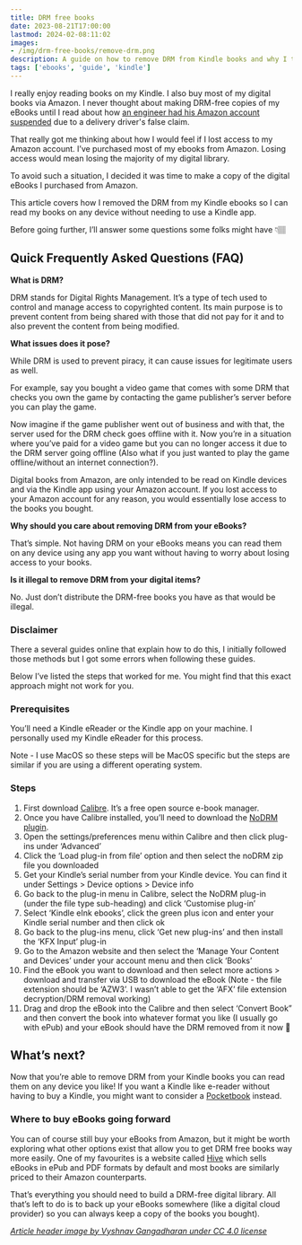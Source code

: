 ```yaml
---
title: DRM free books
date: 2023-08-21T17:00:00
lastmod: 2024-02-08:11:02
images: 
- /img/drm-free-books/remove-drm.png
description: A guide on how to remove DRM from Kindle books and why I think it matters
tags: ['ebooks', 'guide', 'kindle']
---
```


I really enjoy reading books on my Kindle. I also buy most of my digital books via Amazon. I never thought about making DRM-free copies of my eBooks until I read about how [an engineer had his Amazon account suspended](https://medium.com/@bjax_/a-tale-of-unwanted-disruption-my-week-without-amazon-df1074e3818b) due to a delivery driver's false claim.

That really got me thinking about how I would feel if I lost access to my Amazon account. I’ve purchased most of my ebooks from Amazon. Losing access would mean losing the majority of my digital library.

To avoid such a situation, I decided it was time to make a copy of the digital eBooks I purchased from Amazon.

This article covers how I removed the DRM from my Kindle ebooks so I can read my books on any device without needing to use a Kindle app.

Before going further, I’ll answer some questions some folks might have 👇🏽

## Quick Frequently Asked Questions (FAQ)

**What is DRM?**

DRM stands for Digital Rights Management. It’s a type of tech used to control and manage access to copyrighted content. Its main purpose is to prevent content from being shared with those that did not pay for it and to also prevent the content from being modified.

**What issues does it pose?**

While DRM is used to prevent piracy, it can cause issues for legitimate users as well.

For example, say you bought a video game that comes with some DRM that checks you own the game by contacting the game publisher’s server before you can play the game.

Now imagine if the game publisher went out of business and with that, the server used for the DRM check goes offline with it. Now you’re in a situation where you’ve paid for a video game but you can no longer access it due to the DRM server going offline (Also what if you just wanted to play the game offline/without an internet connection?).

Digital books from Amazon, are only intended to be read on Kindle devices and via the Kindle app using your Amazon account. If you lost access to your Amazon account for any reason, you would essentially lose access to the books you bought.

**Why should you care about removing DRM from your eBooks?**

That’s simple. Not having DRM on your eBooks means you can read them on any device using any app you want without having to worry about losing access to your books.

**Is it illegal to remove DRM from your digital items?**

No. Just don’t distribute the DRM-free books you have as that would be illegal.

### Disclaimer
There a several guides online that explain how to do this, I initially followed those methods but I got some errors when following these guides.

Below I’ve listed the steps that worked for me. You might find that this exact approach might not work for you.

### Prerequisites
You’ll need a Kindle eReader or the Kindle app on your machine. I personally used my Kindle eReader for this process.

Note - I use MacOS so these steps will be MacOS specific but the steps are similar if you are using a different operating system.

### Steps

1. First download [Calibre](https://calibre-ebook.com). It’s a free open source e-book manager.
2. Once you have Calibre installed, you’ll need to download the [NoDRM plugin](https://github.com/noDRM/DeDRM_tools/releases). 
3. Open the settings/preferences menu within Calibre and then click plug-ins under ‘Advanced’
4. Click the ‘Load plug-in from file’ option and then select the noDRM zip file you downloaded
5. Get your Kindle’s serial number from your Kindle device. You can find it under Settings > Device options > Device info
6. Go back to the plug-in menu in Calibre, select the NoDRM plug-in (under the file type sub-heading) and click ‘Customise plug-in’
7. Select ‘Kindle eInk ebooks’, click the green plus icon and enter your Kindle serial number and then click ok
8. Go back to the plug-ins menu, click ‘Get new plug-ins’ and then install the ‘KFX Input’ plug-in
9. Go to the Amazon website and then select the ‘Manage Your Content and Devices’ under your account menu and then click ‘Books’
10. Find the eBook you want to download and then select more actions > download and transfer via USB to download the eBook (Note - the file extension should be ‘AZW3’. I wasn’t able to get the ‘AFX’ file extension decryption/DRM removal working)
11. Drag and drop the eBook into the Calibre and then select ‘Convert Book” and then convert the book into whatever format you like (I usually go with ePub) and your eBook should have the DRM removed from it now 🎉

## What’s next?
Now that you’re able to remove DRM from your Kindle books you can read them on any device you like! If you want a Kindle like e-reader without having to buy a Kindle, you might want to consider a [Pocketbook](https://pocketbook.ch/en-ch) instead. 

### Where to buy eBooks going forward
You can of course still buy your eBooks from Amazon, but it might be worth exploring what other options exist that allow you to get DRM free books way more easily. One of my favourites is a website called [Hive](https://www.hive.co.uk/eBooks) which sells eBooks in ePub and PDF formats by default and most books are similarly priced to their Amazon counterparts.

That’s everything you should need to build a DRM-free digital library. All that’s left to do is to back up your eBooks somewhere (like a digital cloud provider) so you can always keep a copy of the books you bought).

*[Article header image by Vyshnav Gangadharan under CC 4.0 license](https://www.figma.com/community/file/1047875211730430527/Amazon-Kindle-Paperwhite-Mockup)*